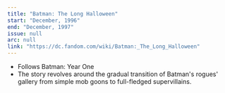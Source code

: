 ```yaml
---
title: "Batman: The Long Halloween"
start: "December, 1996"
end: "December, 1997"
issue: null
arc: null
link: "https://dc.fandom.com/wiki/Batman:_The_Long_Halloween"
---
```


- Follows Batman: Year One
- The story revolves around the gradual transition of Batman's rogues' gallery from simple mob goons to full-fledged supervillains.
